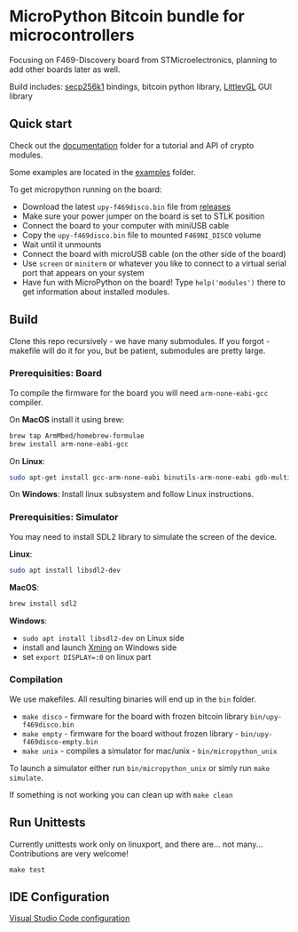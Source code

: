 # MicroPython Bitcoin bundle for microcontrollers

Focusing on F469-Discovery board from STMicroelectronics, planning to add other boards later as well.

Build includes: [secp256k1](https://github.com/bitcoin-core/secp256k1) bindings, bitcoin python library, [LittlevGL](https://littlevgl.com/) GUI library

## Quick start

Check out the [documentation](./docs) folder for a tutorial and API of crypto modules.

Some examples are located in the [examples](./examples) folder.

To get micropython running on the board:
- Download the latest `upy-f469disco.bin` file from [releases](https://github.com/diybitcoinhardware/f469-disco/releases)
- Make sure your power jumper on the board is set to STLK position
- Connect the board to your computer with miniUSB cable
- Copy the `upy-f469disco.bin` file to mounted `F469NI_DISCO` volume
- Wait until it unmounts
- Connect the board with microUSB cable (on the other side of the board)
- Use `screen` or `miniterm` or whatever you like to connect to a virtual serial port that appears on your system
- Have fun with MicroPython on the board! Type `help('modules')` there to get information about installed modules.

## Build

Clone this repo recursively - we have many submodules. If you forgot - makefile will do it for you, but be patient, submodules are pretty large.

### Prerequisities: Board

To compile the firmware for the board you will need `arm-none-eabi-gcc` compiler.

On **MacOS** install it using brew: 
```sh
brew tap ArmMbed/homebrew-formulae
brew install arm-none-eabi-gcc
```

On **Linux**: 
```sh
sudo apt-get install gcc-arm-none-eabi binutils-arm-none-eabi gdb-multiarch openocd
```

On **Windows**: Install linux subsystem and follow Linux instructions.

### Prerequisities: Simulator

You may need to install SDL2 library to simulate the screen of the device.

**Linux**: 
```sh
sudo apt install libsdl2-dev
```

**MacOS**: 
```sh
brew install sdl2
```

**Windows**: 
- `sudo apt install libsdl2-dev` on Linux side 
- install and launch [Xming](https://sourceforge.net/projects/xming/) on Windows side
- set `export DISPLAY=:0` on linux part

### Compilation

We use makefiles. All resulting binaries will end up in the `bin` folder.

- `make disco` - firmware for the board with frozen bitcoin library `bin/upy-f469disco.bin`
- `make empty` - firmware for the board without frozen library - `bin/upy-f469disco-empty.bin`
- `make unix` - compiles a simulator for mac/unix - `bin/micropython_unix`

To launch a simulator either run `bin/micropython_unix` or simly run `make simulate`.

If something is not working you can clean up with `make clean`

## Run Unittests

Currently unittests work only on linuxport, and there are... not many... Contributions are very welcome!

```
make test
```

## IDE Configuration

[Visual Studio Code configuration](/debug/vscode.md)
